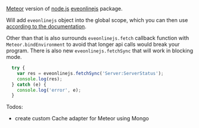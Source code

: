 [Meteor](https://www.meteor.com/) version of [node.js](https://nodejs.org/) [eveonlinejs](https://www.npmjs.com/package/eveonlinejs) package.


Will add `eveonlinejs` object into the global scope, which you can then use [according to the documentation](https://github.com/MichaelErmer/eveonlinejs). 

Other than that is also surrounds `eveonlinejs.fetch` callback function with `Meteor.bindEnvironment` to avoid that longer api calls would break your program. 
There is also new `eveonlinejs.fetchSync` that will work in blocking mode.
```javascript
  try {
    var res = eveonlinejs.fetchSync('Server:ServerStatus');
    console.log(res);
  } catch (e) {
    console.log('error', e);
  }
```

Todos:
* create custom Cache adapter for Meteor using Mongo
